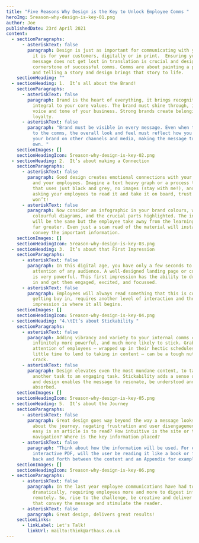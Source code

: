 ```yaml
---
title: "Five Reasons Why Design is the Key to Unlock Employee Comms "
heroImg: 5reason-why-design-is-key-01.png
author: Joe
publishedDate: 23rd April 2021
content:
  - sectionParagraphs:
      - asteriskText: false
        paragraph: Design is just as important for communicating with your employees as
          it is for your customers, digitally or in print.  Ensuring your
          message does not get lost in translation is crucial and design is the
          cornerstone of successful comms. Comms are about painting a picture
          and telling a story and design brings that story to life.
    sectionHeading: ""
  - sectionHeading: 1.	It’s all about the Brand!
    sectionParagraphs:
      - asteriskText: false
        paragraph: Brand is the heart of everything, it brings recognition and is
          integral to your core values. The brand must shine through, it is the
          voice and tone of your business. Strong brands create belonging and
          loyalty.
      - asteriskText: false
        paragraph: "Brand must be visible in every message. Even when there is a theme
          to the comms, the overall look and feel must reflect how you portray
          your brand on other channels and media, making the message truly your
          own. "
    sectionImages: []
    sectionHeadingIcon: 5reason-why-design-is-key-02.png
  - sectionHeading: 2.	It’s about making a Connection
    sectionParagraphs:
      - asteriskText: false
        paragraph: Good design creates emotional connections with your subject matter
          and your employees. Imagine a text heavy graph or a process timeline
          that uses just black and grey, no images (stay with me!), and you are
          asking your employees to read it and take it on board, trust me - they
          won’t!
      - asteriskText: false
        paragraph: Now consider an infographic in your brand colours, with icons,
          colourful diagrams, and the crucial parts highlighted. The information
          will be the same but the employee take away from the learning will be
          far greater. Even just a scan read of the material will instantly
          convey the important information.
    sectionImages: []
    sectionHeadingIcon: 5reason-why-design-is-key-03.png
  - sectionHeading: 3.	It’s about that First Impression
    sectionParagraphs:
      - asteriskText: false
        paragraph: In this digital age, you have only a few seconds to grab the
          attention of any audience. A well-designed landing page or cover image
          is very powerful. This first impression has the ability to draw them
          in and get them engaged, excited, and focussed.
      - asteriskText: false
        paragraph: Employees will always read something that this is compulsory but
          getting buy in, requires another level of interaction and the first
          impression is where it all begins.
    sectionImages: []
    sectionHeadingIcon: 5reason-why-design-is-key-04.png
  - sectionHeading: "4.\tIt’s about Stickability "
    sectionParagraphs:
      - asteriskText: false
        paragraph: Adding vibrancy and variety to your internal comms can make them
          infinitely more powerful, and much more likely to stick. Grabbing the
          attention of employees – wrapped up in their hectic schedules with
          little time to lend to taking in content – can be a tough nut to
          crack.
      - asteriskText: false
        paragraph: Design elevates even the most mundane content, to take it from just
          another task to an engaging task. Stickability adds a sense of purpose
          and design enables the message to resonate, be understood and be
          absorbed.
    sectionImages: []
    sectionHeadingIcon: 5reason-why-design-is-key-05.png
  - sectionHeading: 5.	It’s about the Journey
    sectionParagraphs:
      - asteriskText: false
        paragraph: Great design goes way beyond the way a message looks, it is also
          about the journey, negating frustration and user disengagement. How
          easy is an article is to read? How intuitive is the site or tool kit
          navigation? Where is the key information placed?
      - asteriskText: false
        paragraph: "Think about how the information will be used. For example – in an
          interactive PDF, will the user be reading it like a book or flipping
          back and forth between the content and an Appendix for example.  "
    sectionImages: []
    sectionHeadingIcon: 5reason-why-design-is-key-06.png
  - sectionParagraphs:
      - asteriskText: false
        paragraph: In the last year employee communications have had to adjust
          dramatically, requiring employees more and more to digest information
          remotely. So, rise to the challenge, be creative and deliver materials
          that convey the message and stimulate the reader.
      - asteriskText: false
        paragraph: Great design, delivers great results!
    sectionLinks:
      - linkLabel: Let's Talk!
        linkUrl: mailto:think@arthaus.co.uk
---
```

